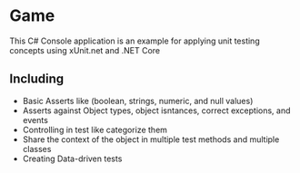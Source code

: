 # Game
This C# Console application is an example for applying unit testing concepts using xUnit.net and .NET Core

## Including
* Basic Asserts like (boolean, strings, numeric, and null values)
* Asserts against Object types, object isntances, correct exceptions, and events
* Controlling in test like categorize them
* Share the context of the object in multiple test methods and multiple classes
* Creating Data-driven tests
